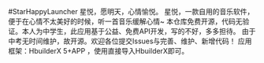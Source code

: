 #StarHappyLauncher
星悦，愿明天，心情愉悦。
星悦，一款自用的音乐软件，便于在心情不太美好的时候，听一首音乐缓解心情~
本仓库免费开源，代码无验证。本人为中学生，此应用基于公益、免费API开发，写的不好，多多担待。
由于中考无时间维护，故开源。欢迎各位提交Issues与完善、维护、新增代码！
应用框架：HbuilderX 5+APP ，使用直接导入HbuilderX即可。
